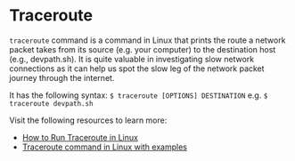 # Traceroute

`traceroute` command is a command in Linux that prints the route a network packet takes from its source (e.g. your computer) to the destination host (e.g., devpath.sh). It is quite valuable in investigating slow network connections as it can help us spot the slow leg of the network packet journey through the internet.

It has the following syntax: `$ traceroute [OPTIONS] DESTINATION` e.g. `$ traceroute devpath.sh`

Visit the following resources to learn more:

- [How to Run Traceroute in Linux](https://linuxhint.com/run_traceroute_linux/)
- [Traceroute command in Linux with examples](https://www.geeksforgeeks.org/traceroute-command-in-linux-with-examples/)
